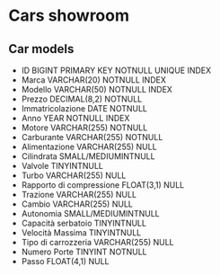 [//]: # 'Modellizzare la struttura di una tabella per memorizzare tutti i dati riguardanti delle auto usate messe in vendita da un concessionario.'

# Cars showroom  

## Car models  

* ID                        BIGINT PRIMARY KEY NOTNULL UNIQUE INDEX
* Marca                     VARCHAR(20) NOTNULL INDEX
* Modello                   VARCHAR(50) NOTNULL INDEX
* Prezzo                    DECIMAL(8,2) NOTNULL
* Immatricolazione          DATE NOTNULL 
* Anno                      YEAR NOTNULL INDEX
* Motore                    VARCHAR(255) NOTNULL
* Carburante                VARCHAR(255) NOTNULL
* Alimentazione             VARCHAR(255) NULL
* Cilindrata                SMALL/MEDIUMINTNULL
* Valvole                   TINYINTNULL
* Turbo                     VARCHAR(255) NULL
* Rapporto di compressione  FLOAT(3,1) NULL
* Trazione                  VARCHAR(255) NULL
* Cambio                    VARCHAR(255) NULL
* Autonomia                 SMALL/MEDIUMINTNULL
* Capacità serbatoio        TINYINTNULL
* Velocità Massima          TINYINTNULL
* Tipo di carrozzeria       VARCHAR(255) NULL
* Numero Porte              TINYINT NOTNULL
* Passo                     FLOAT(4,1) NULL




